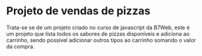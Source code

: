 # Projeto de vendas de pizzas

Trata-se se de um projeto criado no curso de javascript da B7Web,
este é um projeto que lista todos os sabores de pizzas disponíveis e 
adiciona ao carrinho, sendo possivel adicionar outros tipos ao carrinho 
somando o valor da compra.